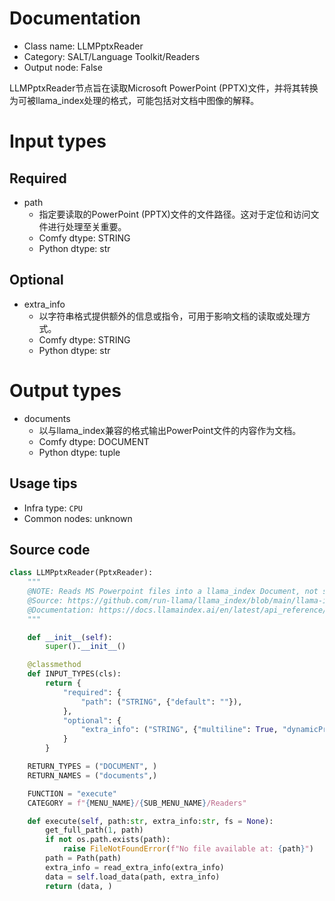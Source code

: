 
# Documentation
- Class name: LLMPptxReader
- Category: SALT/Language Toolkit/Readers
- Output node: False

LLMPptxReader节点旨在读取Microsoft PowerPoint (PPTX)文件，并将其转换为可被llama_index处理的格式，可能包括对文档中图像的解释。

# Input types
## Required
- path
    - 指定要读取的PowerPoint (PPTX)文件的文件路径。这对于定位和访问文件进行处理至关重要。
    - Comfy dtype: STRING
    - Python dtype: str
## Optional
- extra_info
    - 以字符串格式提供额外的信息或指令，可用于影响文档的读取或处理方式。
    - Comfy dtype: STRING
    - Python dtype: str

# Output types
- documents
    - 以与llama_index兼容的格式输出PowerPoint文件的内容作为文档。
    - Comfy dtype: DOCUMENT
    - Python dtype: tuple


## Usage tips
- Infra type: `CPU`
- Common nodes: unknown


## Source code
```python
class LLMPptxReader(PptxReader):
    """
    @NOTE: Reads MS Powerpoint files into a llama_index Document, not sure if images are interpreted
    @Source: https://github.com/run-llama/llama_index/blob/main/llama-index-integrations/readers/llama-index-readers-file/llama_index/readers/file/slides/base.py
    @Documentation: https://docs.llamaindex.ai/en/latest/api_reference/readers/file/#llama_index.readers.file.PptxReader
    """

    def __init__(self):
        super().__init__()

    @classmethod
    def INPUT_TYPES(cls):
        return {
            "required": {
                "path": ("STRING", {"default": ""}),
            },
            "optional": {
                "extra_info": ("STRING", {"multiline": True, "dynamicPrompts": False, "default": "{}"}),
            }
        }

    RETURN_TYPES = ("DOCUMENT", )
    RETURN_NAMES = ("documents",)

    FUNCTION = "execute"
    CATEGORY = f"{MENU_NAME}/{SUB_MENU_NAME}/Readers"

    def execute(self, path:str, extra_info:str, fs = None):
        get_full_path(1, path)
        if not os.path.exists(path):
            raise FileNotFoundError(f"No file available at: {path}")
        path = Path(path)
        extra_info = read_extra_info(extra_info)
        data = self.load_data(path, extra_info)
        return (data, )

```
